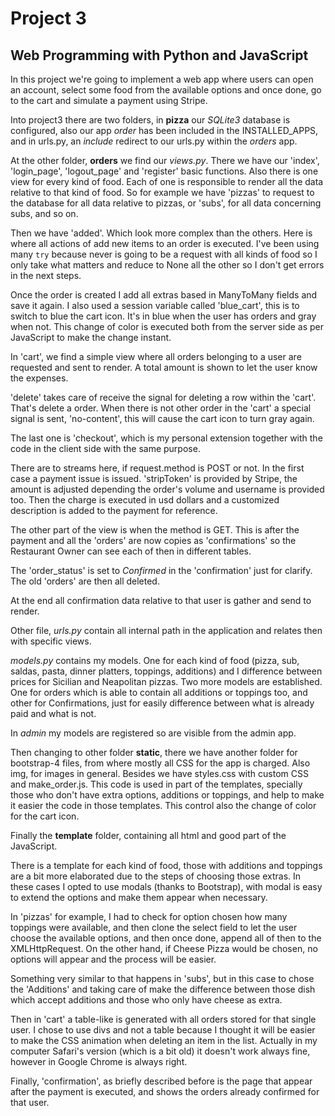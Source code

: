 # Project 3

## Web Programming with Python and JavaScript

In this project we're going to implement a web app where users can open an account, select some food from the available options and once done, go to the cart and simulate a payment using Stripe.

Into project3 there are two folders, in **pizza** our *SQLite3* database is configured, also our app *order* has been included in the INSTALLED_APPS, and in urls.py, an *include* redirect to our urls.py within the *orders* app.

At the other folder, **orders** we find our *views.py*. There we have our 'index', 'login_page', 'logout_page' and 'register' basic functions.
Also there is one view for every kind of food. Each of one is responsible to render all the data relative to that kind of food. So for example we have 'pizzas' to request to the database for all data relative to pizzas, or 'subs', for all data concerning subs, and so on.

Then we have 'added'. Which look more complex than the others. Here is where all actions of add new items to an order is executed. I've been using many `try`  because never is going to be a request with all kinds of food so I only take what matters and reduce to None all the other so I don't get errors in the next steps.

Once the order is created I add all extras based in ManyToMany fields and save it again. I also used a session variable called 'blue_cart', this is to switch to blue the cart icon. It's in blue when the user has orders and gray when not. This change of color is executed both from the server side as per JavaScript to make the change instant.

In 'cart', we find a simple view where all orders belonging to a user are requested and sent to render. A total amount is shown to let the user know the expenses.

'delete' takes care of receive the signal for deleting a row within the 'cart'. That's delete a order. When there is not other order in the 'cart' a special signal is sent, 'no-content', this will cause the cart icon to turn gray again.

The last one is 'checkout', which is my personal extension together with the code in the client side with the same purpose.

There are to streams here, if request.method is POST or not. In the first case a payment issue is issued. 'stripToken' is provided by Stripe, the amount is adjusted depending the order's volume and username is provided too. Then the charge is executed in usd dollars and a customized description is added to the payment for reference.

The other part of the view is when the method is GET. This is after the payment and all the 'orders' are now copies as 'confirmations' so the Restaurant Owner can see each of then in different tables.

The 'order_status' is set to *Confirmed* in the 'confirmation' just for clarify. The old 'orders'  are then all deleted.

At the end all confirmation data relative to that user is gather and send to render.

Other file, *urls.py* contain all internal path in the application and relates then with specific views.

*models.py* contains my models. One for each kind of food (pizza, sub, saldas, pasta, dinner platters, toppings, additions) and I difference between prices for Sicilian and Neapolitan pizzas. Two more models are established. One for orders which is able to contain all additions or toppings too, and other for Confirmations, just for easily difference between what is already paid and what is not.

In *admin* my models are registered so are visible from the admin app.

Then changing to other folder **static**, there we have another folder for bootstrap-4 files, from where mostly all CSS for the app is charged. Also img, for images in general.
Besides we have styles.css with custom CSS and make_order.js. This code is used in part of the templates, specially those who don't have extra options, additions or toppings, and help to make it easier the code in those templates. This control also the change of color for the cart icon.

Finally the **template** folder, containing all html and good part of the JavaScript.

There is a template for each kind of food, those with additions and toppings are a bit more elaborated due to the steps of choosing those extras. In these cases I opted to use modals (thanks to Bootstrap), with modal is easy to extend the options and make them appear when necessary.

In 'pizzas' for example, I had to check for option chosen how many toppings were available, and then clone the select field to let the user choose the available options, and then once done, append all of then to the XMLHttpRequest. On the other hand, if Cheese Pizza would be chosen, no options will appear and the process will be easier.

Something very similar to that happens in 'subs', but in this case to chose the 'Additions' and taking care of make the difference between those dish which accept additions and those who only have cheese as extra.

Then in 'cart' a table-like is generated with all orders stored for that single user. I chose to use divs and not a table because I thought it will be easier to make the CSS animation when deleting an item in the list. Actually in my computer Safari's version (which is a bit old) it doesn't work always fine, however in Google Chrome is always right.

Finally, 'confirmation', as briefly described before is the page that appear after the payment is executed, and shows the orders already confirmed for that user.
